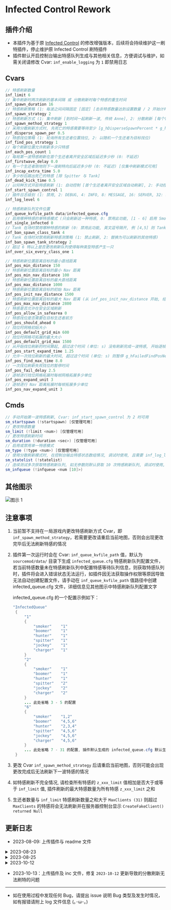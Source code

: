 # Infected Control Rework

## 插件介绍
- 本插件为基于原 [Infected Control](https://github.com/GlowingTree880/L4D2_LittlePlugins/tree/main/Infected_Control) 的修改增强版本，后续将会持续维护这一刷特插件，停止维护原 Infected Control 刷特插件
- 插件默认开启控制台输出特感队列生成与其他相关信息，方便调试与维护，如需关闭请修改 Cvar: `inf_enable_logging` 为 `1` 即禁用日志

## Cvars
```java
// 特感刷新数量
inf_limit 6
// 集中刷新时两次刷新的基本间隔 或 分散刷新时每个特感的重生时间
inf_spawn_duration 16
// 特感刷新策略 (1: 每波之间间隔固定 [固定] [击杀特感数量达到设置数量 / 2 开始计时], 2: 每波之间间隔根据击杀情况自动调整 [动态] [击杀特感数量达到设置数量 / 2 或 击杀强控特感数量达到强控总数 / 2 + 1 特时开始计时])
inf_spawn_strategy 2
// 特感刷新方式 (1: 集中刷新 [到时间一起刷新一波, 传统 Anne], 2: 分散刷新 [每个特感单独按 g_hSpawnDuration 计时, 到时间不会一起刷新一波, 类似 Ast])
inf_spawn_method_strategy 1
// 采用分散刷新方式时, 先死亡的特感需要等待至少 [g_hDisperseSpawnPercent * g_hInfectedLimit] 取下整 个特感复活时间完成或在场才允许复活, [如配置 5 特感, 本值为 0.5, 则先死亡的特感需要等待至少 3 只特感复活完成或在场至少 3 只特感才可复活]
inf_disperse_spawn_per 0.5
// 特感找位策略 (1: 轮询所有生还者位置找位, 2: 以随机一个生还者为目标找位)
inf_find_pos_strategy 1
// 每个刷新位置允许刷新多少只特感
inf_each_pos_count 1
// 每局第一波特感刷新在首个生还者离开安全区域后延迟多少秒 (0: 不延迟)
inf_firstwave_delay 0.0
// 有一个生还者倒地则下一波刷特向后延迟多少秒 (0: 不延迟) [仅集中刷新模式可用]
inf_incap_extra_time 5.0
// 多少秒后踢出死亡的特感 [除 Spitter 与 Tank]
inf_dead_kick_time 0.5
// 以何种方式开启特感刷新 (1: 自动控制 [首个生还者离开安全区域自动刷新], 2: 手动控制 [需要输入 !startspawn 指令, 适配 Anne text.smx 插件])
inf_start_spawn_control 1
// 插件日志级别 (1: 禁用, 2: DEBUG, 4: INFO, 8: MESSAGE, 16: SERVER, 32: ERROR) 数字相加, 6 = 2 + 4 表示同时启用 DEBUG 与 INFO 功能
inf_log_level 6

// 特感刷新队列文件位置
inf_queue_kvfile_path data/infected_queue.cfg
// 启用哪种特感的单特感模式 (只会刷新这一种特感, 0: 禁用此功能, [1 - 6] 启用 Smoker, Boomer, Hunter, Spitter, Jockey, Charger 的单特感模式)
inf_single_infected 0
// Tank 在场时禁用哪种特感的刷新 (0: 禁用此功能, 英文逗号隔开, 例 [4,5] 则 Tank 在场时禁用 Spitter 与 Jockey 刷新)
inf_ban_spawn_class_tank 4
// Tank 在场时对禁用刷新特感测策略 (1: 禁止刷新, 2: 替换为可以刷新的其他特感)
inf_ban_spawn_tank_strategy 2
// 超过 6 特以上是否更改刷新队列使得每种类型特感产生一只
inf_over_six_every_class_one 1

// 特感刷新位置距离目标的最小直线距离
inf_pos_min_distance 150
// 特感刷新位置距离目标的最小 Nav 距离
inf_pos_min_nav_distance 100
// 特感刷新位置距离目标的最大直线距离
inf_pos_max_distance 1000
// 特感刷新位置距离目标的初始 Nav 距离
inf_pos_init_nav_distance 1500
// 特感刷新位置距离目标的最大 Nav 距离 (从 inf_pos_init_nav_distance 开始, 经过 inf_pos_start_expand_time 时间开始以每帧 inf_pos_nav_expand_unit 值进行 Nav 距离增加, 直到增加到 inf_pos_max_nav_distance 为止)
inf_pos_max_nav_distance 2800
// 特感是否允许在安全区域刷新
inf_pos_allow_in_safearea 0
// 特感找位是否需要在目标生还者前方
inf_pos_should_ahead 0
// 找位时网格初始大小
inf_pos_default_grid_min 600
// 找位时网格可拓展的最大大小
inf_pos_default_grid_max 1500
// 从开始找位刷新的时间算起, 超过这个时间 (单位: s) 没有刷新完成一波特感, 开始逐帧进行找位网格拓展
inf_pos_start_expand_time 1.25
// 允许一次找位刷新的最大时间, 超过这个时间 (单位: s) 则暂停 g_hFailedFindPosNextDelay 时间后继续启动找位 (0: 无上限)
inf_pos_find_max_time 8.0
// 一次找位刷新失败找位的暂停时间
inf_pos_fail_delay 2.5
// 逐帧进行找位网格拓展时每帧网格拓展多少单位
inf_pos_expand_unit 3
// 逐帧进行 Nav 距离拓展时每帧拓展多少单位
inf_pos_nav_expand_unit 3

``````

## Cmds
```java
// 手动开始第一波特感刷新, Cvar: inf_start_spawn_control 为 2 时可用
sm_startspawn (!startspawn) [仅管理可用]
// 更改特感数量
sm_limit (!limit <num>) [仅管理可用]
// 更改特感刷新时间
sm_duration (!duration <sec>) [仅管理可用]
// 启用或禁用单一特感模式
sm_type (!type <num>) [仅管理可用]
// 使用分散刷新模式时, 在控制台输出特感状态数组情况, 调试时使用, 且需要 inf_log_level 等级包含 2 (DEBUG) 时可将结果展示到控制台上
sm_statelist (!statelist)
// 连续测试多次获取特感刷新队列, 如无参数则默认获取 10 次特感刷新队列, 调试时使用, 且需要 inf_log_level 等级包含 2 (DEBUG) 时可将结果展示到控制台上
sm_infqueue (!infqueue <num [10]>)
``````

## 其他图示
![图示 1](./pic/feat.png)

## 注意事项
1. 当前暂不支持在一局游戏内更改特感刷新方式 Cvar，即 `inf_spawn_method_strategy`，若需要更改请重启当前地图，否则会出现更改完毕后无法刷新特感的情况
2. 插件第一次运行时会在 Cvar: `inf_queue_kvfile_path` 值，默认为 `sourcemod/data/` 目录下生成 `infected_queue.cfg` 特感刷新队列配置文件，若当前特感数量未在特感刷新队列中配置特感等待队列信息，则获取特感队列时，插件将会进入错误状态无法运行，如插件因无法获取操作权限等原因导致无法自动创建配置文件，请手动在 `inf_queue_kvfile_path` 值路径中创建 infected_queue.cfg 文件，详细信息见其他图示中特感刷新队列配置文字
   
   infected_queue.cfg 的一个配置示例如下：
   ```java
   "InfectedQueue"
    {
    	"1"
    	{
    		"smoker"	"1"
    		"boomer"	"1"
    		"hunter"	"1"
    		"spitter"	"1"
    		"jockey"	"1"
    		"charger"	"1"
    	}
    	"2"
    	{
    		"smoker"	"1"
    		"boomer"	"1"
    		"hunter"	"1"
    		"spitter"	"2"
    		"jockey"	"2"
    		"charger"	"2"
    	}
        ... 此处省略 3 - 5 的配置
        "6"
    	{
    		"smoker"	"1,2"
    		"boomer"	"4,5,6"
    		"hunter"	"2,3,4"
    		"spitter"	"4,5,6"
    		"jockey"	"4,5,6"
    		"charger"	"4,5,6"
    	}
        ... 此处省略 7 - 31 的配置, 插件默认生成的 infected_queue.cfg 默认生成到 31, 相当于 31 特的配置, 实际使用时请按实际游玩需要特感数量配置
    }
   ``````
3. 更改 Cvar `inf_spawn_method_strategy` 后请重启当前地图，否则可能会出现更改完成后无法刷新下一波特感的情况
4. 如特感刷新不完全情况, 请检查所有特感的 `z_xxx_limit` 值相加是否大于或等于 `inf_limit` 值, 插件刷新的最大特感数量为所有特感 `z_xxx_limit` 之和
5. 生还者数量与 `inf_limit` 特感刷新数量之和大于 `MaxClients (31)` 则超过 `MaxClients` 的特感将会无法刷新并在服务器控制台显示 `CreateFakeClient() returned Null`

## 更新日志
- 2023-08-09: 上传插件与 readme 文件
<details>
<summary>2023-08-23</summary>
1. 修复超过 6 特无法读取特感位置队列的问题<br>
2. 增加 Cvar: inf_unreach_six_alternative 控制是否开启 6 特以下特感轮换 (1,5 特最后一个刷新的特感类型下一波不会出现, 2,3,4 特最后两个刷新的特感类型下一波不会出现, 需要保证该特感类型允许刷新, 即 z_xxx_limit 不为 0)<br>
3. 修复检查基准时钟及动态时钟是否允许被触发相关函数中特感总数及强控阈值获取错误的问题
</details>
<details>
<summary>2023-08-25</summary>
1. 更改一些特感刷新队列的生成策略与 Tank 在场时特感的替换策略<br>
2. 修复特感实际刷新位置为 rayEndPos + PLAYER_HEIGHT 的问题
</details>
<details>
<summary>2023-10-12</summary>
1. 增加 Cvar: inf_pos_init_nav_distance 与 inf_pos_nav_expand_unit 实现找位时 Nav 距离随着时间增大而增大<br>
2. 更改 6 特以下特感轮换实现方式为使用 InfectedEntityReferenceMap 与记录击杀顺序实现<br>
3. 增加特感刷出时实体有效性检验
</details>

- 2023-10-13：上传插件及 inc 文件，修复 `2023-10-12` 更新导致的分散刷新无法刷特的问题

---
- 如在使用过程中发现任何 Bug，请提出 issue 说明 Bug 类型及发生时情况，如有报错请附上 log 文件信息 (｡･ω･｡)